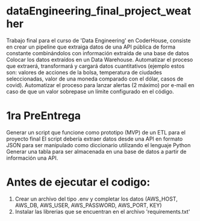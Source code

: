 # dataEngineering_final_project_weather
Trabajo final para el curso de 'Data Engineering' en CoderHouse, consiste en crear un pipeline que extraiga datos de una API pública de forma constante combinándolos con información extraída de una base de datos
Colocar los datos extraídos en un Data Warehouse. 
Automatizar el proceso que extraerá, transformará y cargará datos cuantitativos (ejemplo estos son: valores de acciones de la bolsa, temperatura de ciudades seleccionadas, valor de una moneda comparado con el dólar, casos de covid). 
Automatizar el proceso para lanzar alertas (2 máximo) por e-mail en caso de que un valor sobrepase un límite configurado en el código.

# 1ra PreEntrega
Generar un script que funcione como prototipo (MVP) de un ETL para el proyecto final
El script debería extraer datos desde una API en formato JSON para ser manipulado como diccionario utilizando el lenguaje Python
Generar una tabla para ser almacenada en una base de datos a partir de información una API.

# Antes de ejecutar el codigo:
  1. Crear un archivo del tipo .env y completar los datos (AWS_HOST, AWS_DB, AWS_USER, AWS_PASSWORD, AWS_PORT, KEY)
  2. Instalar las librerias que se encuentran en el archivo 'requirements.txt'
